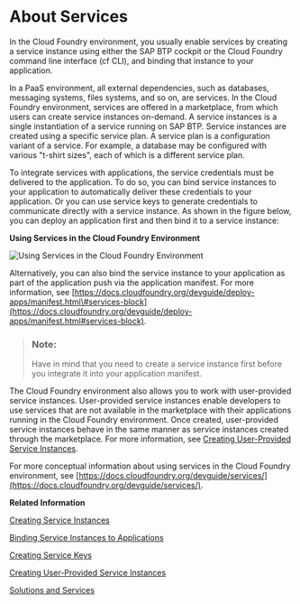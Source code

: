 <!-- loiod1d0fc8e78474494a59caad02259ec7e -->

# About Services

In the Cloud Foundry environment, you usually enable services by creating a service instance using either the SAP BTP cockpit or the Cloud Foundry command line interface \(cf CLI\), and binding that instance to your application.

In a PaaS environment, all external dependencies, such as databases, messaging systems, files systems, and so on, are services. In the Cloud Foundry environment, services are offered in a marketplace, from which users can create service instances on-demand. A service instances is a single instantiation of a service running on SAP BTP. Service instances are created using a specific service plan. A service plan is a configuration variant of a service. For example, a database may be configured with various "t-shirt sizes", each of which is a different service plan.

To integrate services with applications, the service credentials must be delivered to the application. To do so, you can bind service instances to your application to automatically deliver these credentials to your application. Or you can use service keys to generate credentials to communicate directly with a service instance. As shown in the figure below, you can deploy an application first and then bind it to a service instance:

  
  
**Using Services in the Cloud Foundry Environment**

![](images/Using_Services_CF_93c24e7.png "Using Services in the Cloud
                                Foundry
				Environment")

Alternatively, you can also bind the service instance to your application as part of the application push via the application manifest. For more information, see [https://docs.cloudfoundry.org/devguide/deploy-apps/manifest.html\#services-block](https://docs.cloudfoundry.org/devguide/deploy-apps/manifest.html#services-block).

> ### Note:  
> Have in mind that you need to create a service instance first before you integrate it into your application manifest.

The Cloud Foundry environment also allows you to work with user-provided service instances. User-provided service instances enable developers to use services that are not available in the marketplace with their applications running in the Cloud Foundry environment. Once created, user-provided service instances behave in the same manner as service instances created through the marketplace. For more information, see [Creating User-Provided Service Instances](creating-user-provided-service-instances-a44355e.md).

For more conceptual information about using services in the Cloud Foundry environment, see [https://docs.cloudfoundry.org/devguide/services/](https://docs.cloudfoundry.org/devguide/services/).

**Related Information**  


[Creating Service Instances](creating-service-instances-8221b74.md "Use the SAP BTP cockpit or the Cloud Foundry Command Line Interface to create service instances:")

[Binding Service Instances to Applications](binding-service-instances-to-applications-e98280a.md "Use the SAP BTP cockpit or the Cloud Foundry Command Line Interface to bind service instances to applications:")

[Creating Service Keys](creating-service-keys-4514a14.md "You can use service keys to generate credentials to communicate directly with a service instance. Once you configure them for your service, local clients, apps in other spaces, or entities outside your deployment can access your service with these keys.")

[Creating User-Provided Service Instances](creating-user-provided-service-instances-a44355e.md "User-provided service instances enable you to use services that are not available in the marketplace with your applications running in the Cloud Foundry environment.")

[Solutions and Services](../10-concepts/solutions-and-services-7613d9c.md#loio7613d9ce711e1014839a8273b0e91070 "Consume the solutions and services by SAP BTP according to your preferred development environment and use cases.")

